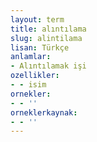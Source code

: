```yaml
---
layout: term
title: alıntılama
slug: alintilama
lisan: Türkçe
anlamlar:
- Alıntılamak işi
ozellikler:
- - isim
ornekler:
- - ''
orneklerkaynak:
- - ''
---
```


